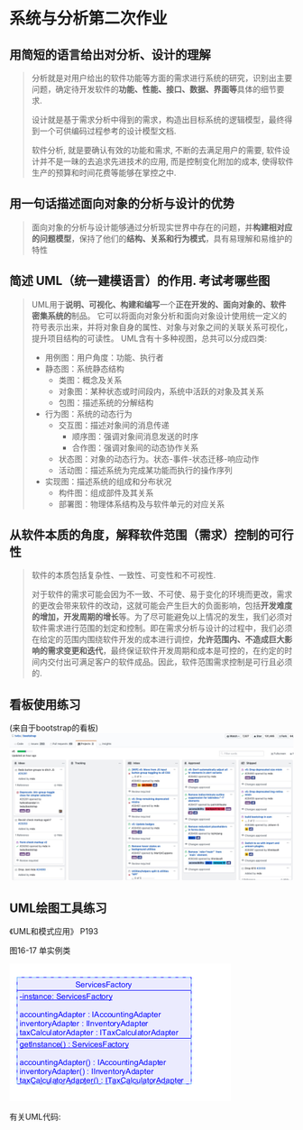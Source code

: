 # 系统与分析第二次作业


## 用简短的语言给出对分析、设计的理解
> 分析就是对用户给出的软件功能等方面的需求进行系统的研究，识别出主要问题，确定待开发软件的**功能、性能、接口、数据、界面等**具体的细节要求.
> 
> 设计就是基于需求分析中得到的需求，构造出目标系统的逻辑模型，最终得到一个可供编码过程参考的设计模型文档.
> 
> 软件分析, 就是要确认有效的功能和需求, 不断的去满足用户的需要, 软件设计并不是一昧的去追求先进技术的应用, 而是控制变化附加的成本, 使得软件生产的预算和时间花费等能够在掌控之中.

## 用一句话描述面向对象的分析与设计的优势
> 面向对象的分析与设计能够通过分析现实世界中存在的问题，并**构建相对应的问题模型**，保持了他们的**结构、关系和行为模式**，具有易理解和易维护的特性

## 简述 UML（统一建模语言）的作用. 考试考哪些图
> UML用于**说明、可视化、构建和编写**一个**正在开发的、面向对象的、软件密集系统的**制品。 它可以将面向对象分析和面向对象设计使用统一定义的符号表示出来，并将对象自身的属性、对象与对象之间的关联关系可视化，提升项目结构的可读性。
> UML含有十多种视图，总共可以分成四类:
> * 用例图：用户角度：功能、执行者
> * 静态图：系统静态结构
>   * 类图：概念及关系
>   * 对象图：某种状态或时间段内，系统中活跃的对象及其关系
>   * 包图：描述系统的分解结构
> * 行为图：系统的动态行为
>   * 交互图：描述对象间的消息传递
>       * 顺序图：强调对象间消息发送的时序
>       * 合作图：强调对象间的动态协作关系
>   * 状态图：对象的动态行为。状态-事件-状态迁移-响应动作
>   * 活动图：描述系统为完成某功能而执行的操作序列
> * 实现图：描述系统的组成和分布状况
>   * 构件图：组成部件及其关系
>   * 部署图：物理体系结构及与软件单元的对应关系

## 从软件本质的角度，解释软件范围（需求）控制的可行性
> 软件的本质包括复杂性、一致性、可变性和不可视性.
> 
> 对于软件的需求可能会因为不一致、不可使、易于变化的环境而更改，需求的更改会带来软件的改动，这就可能会产生巨大的负面影响，包括**开发难度的增加，开发周期的增长**等。为了尽可能避免以上情况的发生，我们必须对软件需求进行范围的划定和控制。即在需求分析与设计的过程中，我们必须在给定的范围内围绕软件开发的成本进行调控，**允许范围内、不造成巨大影响的需求变更和迭代**，最终保证软件开发周期和成本是可控的，在约定的时间内交付出可满足客户的软件成品。因此，软件范围需求控制是可行且必须的. 

## 看板使用练习
(来自于bootstrap的看板)
![](media/15523790408003/15523813884003.jpg)

## UML绘图工具练习
《UML和模式应用》 P193

 图16-17 单实例类

![A8C4-JTOOIQ_V6VDI89N`I1](media/15523790408003/A8C4-JTOOIQ_V6VDI89N%60I1.png)

有关UML代码: 


